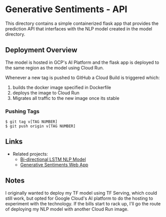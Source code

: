 # Generative Sentiments - API

This directory contains a simple containerized flask app that provides the prediction API that interfaces with the NLP model created in the model directory.

## Deployment Overview

The model is hosted in GCP's AI Platform and the flask app is deployed to the same region as the model using Cloud Run.

Whenever a new tag is pushed to GitHub a Cloud Build is triggered which:
1. builds the docker image specified in Dockerfile
2. deploys the image to Cloud Run
3. Migrates all traffic to the new image once its stable

### Pushing Tags
```shell
$ git tag v[TAG NUMBER]
$ git push origin v[TAG NUMBER]
```

## Links

- Related projects:
  - [Bi-directional LSTM NLP Model](../model/README.md)
  - [Generative Sentiments Web App](https://github.com/tdarnett/generative-sentiments-web)

## Notes

I originally wanted to deploy my TF model using TF Serving, which could still work, but opted for Google Cloud's AI platform to do the hosting to experiment with the technology.
If the bills start to rack up, I'll go the route of deploying my NLP model with another Cloud Run image.
